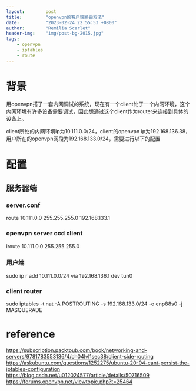 ```yaml
---
layout:        post
title:         "openvpn的客户端路由方法"
date:          "2023-02-24 22:55:53 +0800"
author:        "Remilia Scarlet"
header-img:    "img/post-bg-2015.jpg"
tags:
    - openvpn
    - iptables
    - route
---
```


# 背景 #

用openvpn搭了一套内网调试的系统，现在有一个client处于一个内网环境，这个内网环境有许多设备需要调试，因此想通过这个client作为router来连接到具体的设备上。  

client所处的内网环境ip为10.111.0.0/24，client的openvpn ip为192.168.136.38，用户所在的openvpn网段为192.168.133.0/24，需要进行以下的配置

# 配置 #

## 服务器端 ##

### server.conf ###

route 10.111.0.0 255.255.255.0 192.168.133.1

### openvpn server ccd client ###

iroute 10.111.0.0 255.255.255.0

### 用户端 ###

sudo ip r add 10.111.0.0/24 via 192.168.136.1 dev tun0

### client router ###

sudo iptables -t nat -A POSTROUTING -s 192.168.133.0/24 -o enp88s0 -j MASQUERADE


# reference #
https://subscription.packtpub.com/book/networking-and-servers/9781783553136/4/ch04lvl1sec38/client-side-routing  
https://askubuntu.com/questions/1252275/ubuntu-20-04-cant-persist-the-iptables-configuration  
https://blog.csdn.net/u012024577/article/details/50716509  
https://forums.openvpn.net/viewtopic.php?t=25464
